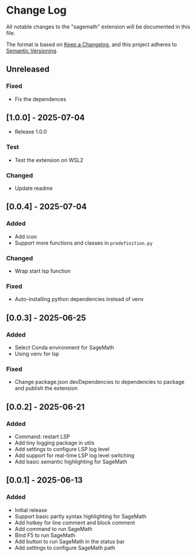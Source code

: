 # Change Log

All notable changes to the "sagemath" extension will be documented in this file.

The format is based on [Keep a Changelog](https://keepachangelog.com/en/1.1.0/),
and this project adheres to [Semantic Versioning](https://semver.org/spec/v2.0.0.html).

## Unreleased

### Fixed

-  Fix the dependences

## [1.0.0] - 2025-07-04

-  Release 1.0.0

### Test

-  Test the extension on WSL2

### Changed

-  Update readme

## [0.0.4] - 2025-07-04

### Added

-   Add icon
-   Support more functions and classes in `predefinition.py`

### Changed

-   Wrap start lsp function

### Fixed

-   Auto-installing python dependencies instead of venv

## [0.0.3] - 2025-06-25

### Added

-   Select Conda environment for SageMath
-   Using venv for lsp

### Fixed

-   Change package.json devDependencies to dependencies to package and publish the extension

## [0.0.2] - 2025-06-21

### Added

-   Command: restart LSP
-   Add tiny logging package in utils
-   Add settings to configure LSP log level
-   Add support for real-time LSP log level switching
-   Add basic semantic highlighting for SageMath

## [0.0.1] - 2025-06-13

### Added

-   Initial release
-   Support basic partly syntax highlighting for SageMath
-   Add hotkey for line comment and block comment
-   Add command to run SageMath
-   Bind F5 to run SageMath
-   Add button to run SageMath in the status bar
-   Add settings to configure SageMath path
